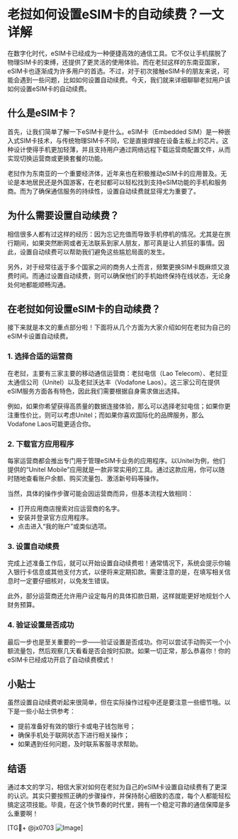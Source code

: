 # 老挝如何设置eSIM卡的自动续费？一文详解

在数字化时代，eSIM卡已经成为一种便捷高效的通信工具。它不仅让手机摆脱了物理SIM卡的束缚，还提供了更灵活的使用体验。而在老挝这样的东南亚国家，eSIM卡也逐渐成为许多用户的首选。不过，对于初次接触eSIM卡的朋友来说，可能会遇到一些问题，比如如何设置自动续费。今天，我们就来详细聊聊老挝用户该如何设置eSIM卡的自动续费。

## 什么是eSIM卡？

首先，让我们简单了解一下eSIM卡是什么。eSIM卡（Embedded SIM）是一种嵌入式SIM卡技术，与传统物理SIM卡不同，它是直接焊接在设备主板上的芯片。这种设计使得手机更加轻薄，并且支持用户通过网络远程下载运营商配置文件，从而实现切换运营商或更换套餐的功能。

老挝作为东南亚的一个重要经济体，近年来也在积极推动eSIM卡的应用普及。无论是本地居民还是外国游客，在老挝都可以轻松找到支持eSIM功能的手机和服务商。而为了确保通信服务的持续性，设置自动续费就显得尤为重要了。

## 为什么需要设置自动续费？

相信很多人都有过这样的经历：因为忘记充值而导致手机停机的情况。尤其是在旅行期间，如果突然断网或者无法联系到家人朋友，那可真是让人抓狂的事情。因此，设置自动续费可以帮助我们避免这些尴尬局面的发生。

另外，对于经常往返于多个国家之间的商务人士而言，频繁更换SIM卡既麻烦又浪费时间。而通过设置自动续费，则可以确保他们的手机始终保持在线状态，无论身处何地都能顺畅沟通。

## 在老挝如何设置eSIM卡的自动续费？

接下来就是本文的重点部分啦！下面将从几个方面为大家介绍如何在老挝为自己的eSIM卡设置自动续费。

### 1. 选择合适的运营商

在老挝，主要有三家主要的移动通信运营商：老挝电信（Lao Telecom）、老挝亚太通信公司（Unitel）以及老挝沃达丰（Vodafone Laos）。这三家公司在提供eSIM服务方面各有特色，因此我们需要根据自身需求做出选择。

例如，如果你希望获得高质量的数据连接体验，那么可以选择老挝电信；如果你更注重性价比，则可以考虑Unitel；而如果你喜欢国际化的品牌服务，那么Vodafone Laos可能更适合你。

### 2. 下载官方应用程序

每家运营商都会推出专门用于管理eSIM卡业务的应用程序。以Unitel为例，他们提供的“Unitel Mobile”应用就是一款非常实用的工具。通过这款应用，你可以随时随地查看账户余额、购买流量包、激活新号码等操作。

当然，具体的操作步骤可能会因运营商而异，但基本流程大致相同：

- 打开应用商店搜索对应运营商的名字。
- 安装并登录官方应用程序。
- 点击进入“我的账户”或类似选项。

### 3. 设置自动续费

完成上述准备工作后，就可以开始设置自动续费啦！通常情况下，系统会提示你输入银行卡信息或其他支付方式，以便将来定期扣款。需要注意的是，在填写相关信息时一定要仔细核对，以免发生错误。

此外，部分运营商还允许用户设定每月的具体扣款日期，这样就能更好地规划个人财务预算。

### 4. 验证设置是否成功

最后一步也是至关重要的一步——验证设置是否成功。你可以尝试手动购买一个小额流量包，然后观察几天看看是否会按时扣款。如果一切正常，那么恭喜你！你的eSIM卡已经成功开启了自动续费模式！

## 小贴士

虽然设置自动续费听起来很简单，但在实际操作过程中还是要注意一些细节哦。以下是一些小贴士供参考：

- 提前准备好有效的银行卡或电子钱包账号；
- 确保手机处于联网状态下进行相关操作；
- 如果遇到任何问题，及时联系客服寻求帮助。

## 结语

通过本文的学习，相信大家对如何在老挝为自己的eSIM卡设置自动续费有了更深的认识。其实只要按照正确的步骤操作，并保持耐心细致的态度，每个人都能轻松搞定这项技能。毕竟，在这个快节奏的时代里，拥有一个稳定可靠的通信保障是多么重要啊！

[TG💪+ @jx0703 ![Image](https://github.com/user-attachments/assets/dbca1d08-cadb-493c-b0ec-ad6f7a83f270)]